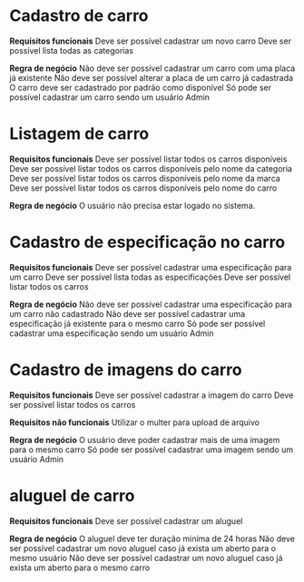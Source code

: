 # Cadastro de carro

**Requisitos funcionais**
Deve ser possível cadastrar um novo carro
Deve ser possível lista todas as categorias

**Regra de negócio**
Não deve ser possível cadastrar um carro com uma placa já existente
Não deve ser possível alterar a placa de um carro já cadastrada
O carro deve ser cadastrado por padrão como disponível
Só pode ser possível cadastrar um carro sendo um usuário Admin

# Listagem de carro

**Requisitos funcionais**
Deve ser possível listar todos os carros disponíveis
Deve ser possível listar todos os carros disponíveis pelo nome da categoria
Deve ser possível listar todos os carros disponíveis pelo nome da marca
Deve ser possível listar todos os carros disponíveis pelo nome do carro

**Regra de negócio**
O usuário não precisa estar logado no sistema.

# Cadastro de especificação no carro

**Requisitos funcionais**
Deve ser possível cadastrar uma especificação para um carro
Deve ser possível lista todas as especificações
Deve ser possível listar todos os carros

**Regra de negócio**
Não deve ser possível cadastrar uma especificação para um carro não cadastrado
Não deve ser possível cadastrar uma especificação já existente para o mesmo carro
Só pode ser possível cadastrar uma especificação sendo um usuário Admin

# Cadastro de imagens do carro

**Requisitos funcionais**
Deve ser possível cadastrar a imagem do carro
Deve ser possível listar todos os carros

**Requisitos não funcionais**
Utilizar o multer para upload de arquivo

**Regra de negócio**
O usuário deve poder cadastrar mais de uma imagem para o mesmo carro
Só pode ser possível cadastrar uma imagem sendo um usuário Admin

# aluguel de carro

**Requisitos funcionais**
Deve ser possível cadastrar um aluguel

**Regra de negócio**
O aluguel deve ter duração miníma de 24 horas
Não deve ser possível cadastrar um novo aluguel caso já exista um aberto para o mesmo usuário
Não deve ser possível cadastrar um novo aluguel caso já exista um aberto para o mesmo carro
